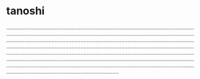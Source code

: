 # tanoshi
..............................................................................................................................................................................................................................................................................................................................................................................................................................................................................................................................................................................................................................................................................................................................................................................................................................................................................................................................................................................
